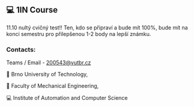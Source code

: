 ## :computer: 1IN Course

11.10 nultý cvičný test!! Ten, kdo se připraví a bude mít 100%, bude mít na konci semestru pro přilepšenou 1-2 body na lepší známku. 

### Contacts:

Teams / Email - 200543@vutbr.cz

:red_circle: Brno University of Technology,

:large_blue_circle: Faculty of Mechanical Engineering,

:computer: Institute of Automation and Computer Science

